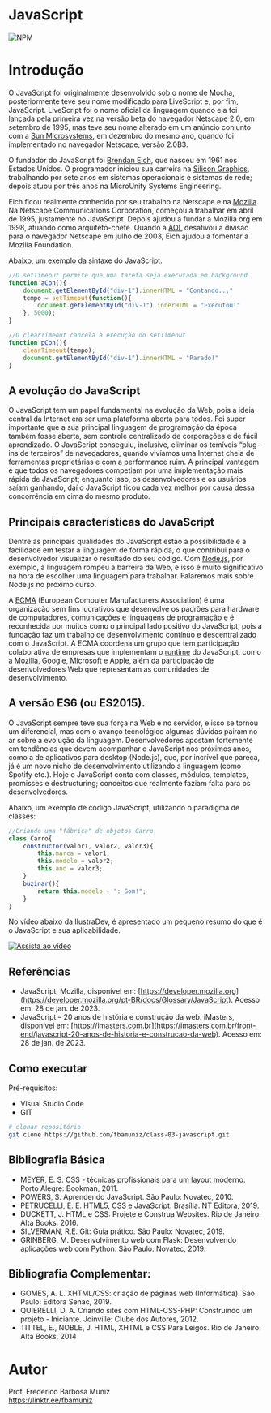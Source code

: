 # JavaScript
![NPM](https://img.shields.io/npm/l/react)
# Introdução

O JavaScript foi originalmente desenvolvido sob o nome de Mocha, posteriormente teve seu nome modificado para LiveScript e, por fim, JavaScript. LiveScript foi o nome oficial da linguagem quando ela foi lançada pela primeira vez na versão beta do navegador [Netscape](https://pt.wikipedia.org/wiki/Netscape) 2.0, em setembro de 1995, mas teve seu nome alterado em um anúncio conjunto com a [Sun Microsystems](https://pt.wikipedia.org/wiki/Sun_Microsystems), em dezembro do mesmo ano, quando foi implementado no navegador Netscape, versão 2.0B3.

O fundador do JavaScript foi [Brendan Eich](https://pt.wikipedia.org/wiki/Brendan_Eich), que nasceu em 1961 nos Estados Unidos. O programador iniciou sua carreira na [Silicon Graphics](https://pt.wikipedia.org/wiki/Silicon_Graphics), trabalhando por sete anos em sistemas operacionais e sistemas de rede; depois atuou por três anos na MicroUnity Systems Engineering.

Eich ficou realmente conhecido por seu trabalho na Netscape e na [Mozilla](https://pt.wikipedia.org/wiki/Mozilla). Na Netscape Communications Corporation, começou a trabalhar em abril de 1995, justamente no JavaScript. Depois ajudou a fundar a Mozilla.org em 1998, atuando como arquiteto-chefe. Quando a [AOL](https://pt.wikipedia.org/wiki/AOL) desativou a divisão para o navegador Netscape em julho de 2003, Eich ajudou a fomentar a Mozilla Foundation.

Abaixo, um exemplo da sintaxe do JavaScript.

```javascript
//O setTimeout permite que uma tarefa seja executada em background
function aCon(){
    document.getElementById("div-1").innerHTML = "Contando..."
    tempo = setTimeout(function(){
        document.getElementById("div-1").innerHTML = "Executou!"
    }, 5000);
}

//O clearTimeout cancela a execução do setTimeout
function pCon(){
    clearTimeout(tempo);
    document.getElementById("div-1").innerHTML = "Parado!"
}
```

## A evolução do JavaScript
O JavaScript tem um papel fundamental na evolução da Web, pois a ideia central da Internet era ser uma plataforma aberta para todos. Foi super importante que a sua principal linguagem de programação da época também fosse aberta, sem controle centralizado de corporações e de fácil aprendizado. O JavaScript conseguiu, inclusive, eliminar os temíveis “plug-ins de terceiros” de navegadores, quando vivíamos uma Internet cheia de ferramentas proprietárias e com a performance ruim. A principal vantagem é que todos os navegadores competiam por uma implementação mais rápida de JavaScript; enquanto isso, os desenvolvedores e os usuários saíam ganhando, daí o JavaScript ficou cada vez melhor por causa dessa concorrência em cima do mesmo produto.

## Principais características do JavaScript
Dentre as principais qualidades do JavaScript estão a possibilidade e a facilidade em testar a linguagem de forma rápida, o que contribui para o desenvolvedor visualizar o resultado do seu código. Com [Node.js](https://pt.wikipedia.org/wiki/Node.js), por exemplo, a linguagem rompeu a barreira da Web, e isso é muito significativo na hora de escolher uma linguagem para trabalhar. Falaremos mais sobre Node.js no próximo curso. 

A [ECMA](#) (European Computer Manufacturers Association) é uma organização sem fins lucrativos que desenvolve os padrões para hardware de computadores, comunicações e linguagens de programação e é reconhecida por muitos como o principal lado positivo do JavaScript, pois a fundação faz um trabalho de desenvolvimento contínuo e descentralizado com o JavaScript. A ECMA coordena um grupo que tem participação colaborativa de empresas que implementam o [runtime](https://en.wikipedia.org/wiki/Runtime) do JavaScript, como a Mozilla, Google, Microsoft e Apple, além da participação de desenvolvedores Web que representam as comunidades de desenvolvimento.

## A versão ES6 (ou ES2015).
O JavaScript sempre teve sua força na Web e no servidor, e isso se tornou um diferencial, mas com o avanço tecnológico algumas dúvidas pairam no ar sobre a evolução da linguagem. Desenvolvedores apostam fortemente em tendências que devem acompanhar o JavaScript nos próximos anos, como a de aplicativos para desktop (Node.js), que, por incrível que pareça, já é um novo nicho de desenvolvimento utilizando a linguagem (como Spotify etc.). Hoje o JavaScript conta com classes, módulos, templates, promisses e destructuring; conceitos que realmente faziam falta para os desenvolvedores. 

Abaixo, um exemplo de código JavaScript, utilizando o paradigma de classes:
```javascript
//Criando uma "fábrica" de objetos Carro
class Carro{
    constructor(valor1, valor2, valor3){
        this.marca = valor1;
        this.modelo = valor2;
        this.ano = valor3;
    }
    buzinar(){
        return this.modelo + ": Som!";
    }
}
```

No vídeo abaixo da IlustraDev, é apresentado um pequeno resumo do que é o JavaScript e sua aplicabilidade. 

[![Assista ao vídeo](https://img.youtube.com/vi/IJvVx2HMbNk/maxresdefault.jpg)](https://www.youtube.com/watch?v=IJvVx2HMbNk)

## Referências

- JavaScript. Mozilla, disponível em: [https://developer.mozilla.org](https://developer.mozilla.org/pt-BR/docs/Glossary/JavaScript). Acesso em: 28 de jan. de 2023.
- JavaScript – 20 anos de história e construção da web. iMasters, disponível em: [https://imasters.com.br](https://imasters.com.br/front-end/javascript-20-anos-de-historia-e-construcao-da-web). Acesso em: 28 de jan. de 2023.

## Como executar

Pré-requisitos: 
- Visual Studio Code
- GIT

```bash
# clonar repositório
git clone https://github.com/fbamuniz/class-03-javascript.git

```

## Bibliografia Básica 
- MEYER, E. S. CSS - técnicas profissionais para um layout moderno. Porto Alegre: Bookman, 2011.
- POWERS, S. Aprendendo JavaScript. São Paulo: Novatec, 2010.
- PETRUCELLI, E. E. HTML5, CSS e JavaScript. Brasília: NT Editora, 2019.
- DUCKETT, J. HTML e CSS: Projete e Construa Websites. Rio de Janeiro: Alta Books. 2016.
- SILVERMAN, R.E. Git: Guia prático. São Paulo: Novatec, 2019.
- GRINBERG, M. Desenvolvimento web com Flask: Desenvolvendo aplicações web com Python. São Paulo: Novatec, 2019.

## Bibliografia Complementar:
- GOMES, A. L. XHTML/CSS: criação de páginas web (Informática). São Paulo: Editora Senac, 2019.
- QUIERELLI, D. A. Criando sites com HTML-CSS-PHP: Construindo um projeto - Iniciante. Joinville: Clube dos Autores, 2012.
- TITTEL, E., NOBLE, J. HTML, XHTML e CSS Para Leigos. Rio de Janeiro: Alta Books, 2014

# Autor

Prof. Frederico Barbosa Muniz<br>
https://linktr.ee/fbamuniz
